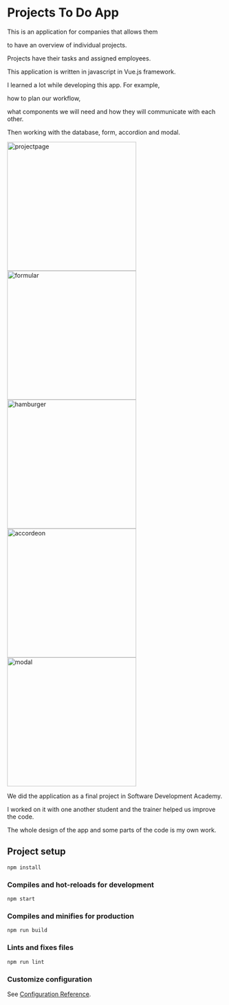 # Projects To Do App

This is an application for companies that allows them 

to have an overview of individual projects. 

Projects have their tasks and assigned employees.

This application is written in javascript in Vue.js framework.

 
I learned a lot while developing this app. For example, 

how to plan our workflow, 

what components we will need and how they will communicate with each other. 

Then working with the database, form, accordion and modal.


<img width="300" alt="projectpage" src="https://user-images.githubusercontent.com/121693001/217099885-4849cd45-7743-4cc4-8e7e-66523c5abc87.png">
<img width="300" alt="formular" src="https://user-images.githubusercontent.com/121693001/217099912-2f5e43b6-7312-42cb-8be0-37021e8dd612.png">
<img width="300" alt="hamburger" src="https://user-images.githubusercontent.com/121693001/217100010-29e257cd-a421-45ce-9e8d-713424e71452.png">
<img width="300" alt="accordeon" src="https://user-images.githubusercontent.com/121693001/217099930-6e363186-6766-4d7f-8fa4-dc0de09d8bf7.png">
<img width="300" alt="modal" src="https://user-images.githubusercontent.com/121693001/217100073-57ee2b77-d759-4c1f-a782-e901666009ff.png">






We did the application as a final project in Software Development Academy. 

I worked on it with one another student and the trainer helped us improve the code.

The whole design of the app and some parts of the code is my own work. 






## Project setup
```
npm install
```

### Compiles and hot-reloads for development
```
npm start
```

### Compiles and minifies for production
```
npm run build
```

### Lints and fixes files
```
npm run lint
```

### Customize configuration
See [Configuration Reference](https://cli.vuejs.org/config/).
